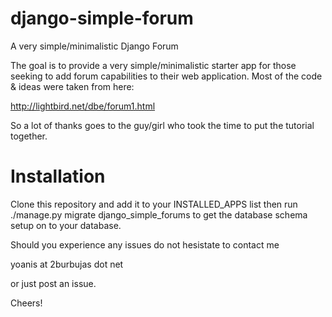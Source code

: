 django-simple-forum
===================

A very simple/minimalistic Django Forum

The goal is to provide a very simple/minimalistic starter app
for those seeking to add forum capabilities to their web application.
Most of the code & ideas were taken from here:

http://lightbird.net/dbe/forum1.html

So a lot of thanks goes to the guy/girl who took the time to put
the tutorial together.

Installation
===================

Clone this repository and add it to your INSTALLED_APPS list then
run ./manage.py migrate django_simple_forums to get the database
schema setup on to your database.

Should you experience any issues do not hesistate to contact me

yoanis at 2burbujas dot net

or just post an issue.

Cheers!

